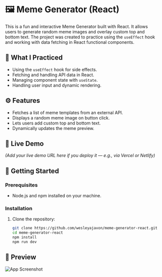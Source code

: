 # 🖼️ Meme Generator (React)

This is a fun and interactive Meme Generator built with React. It allows users to generate random meme images and overlay custom top and bottom text. The project was created to practice using the `useEffect` hook and working with data fetching in React functional components.

## 🧠 What I Practiced

- Using the `useEffect` hook for side effects.
- Fetching and handling API data in React.
- Managing component state with `useState`.
- Handling user input and dynamic rendering.

## ⚙️ Features

- Fetches a list of meme templates from an external API.
- Displays a random meme image on button click.
- Lets users add custom top and bottom text.
- Dynamically updates the meme preview.

## 🔗 Live Demo

*(Add your live demo URL here if you deploy it — e.g., via Vercel or Netlify)*

## 🚀 Getting Started

### Prerequisites

- Node.js and npm installed on your machine.

### Installation

1. Clone the repository:

   ```bash
   git clone https://github.com/wesleyajavon/meme-generator-react.git
   cd meme-generator-react
   npm install
   npm run dev 

## 📸 Preview

![App Screenshot](./public/screenshot.png)